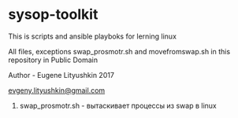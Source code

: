 # sysop-toolkit

This is scripts and ansible playboks for lerning  linux

All files, exceptions swap_prosmotr.sh  and movefromswap.sh  in this repository in Public Domain

Author - Eugene Lityushkin 2017

evgeny.lityushkin@gmail.com

1. swap_prosmotr.sh -  вытаскивает процессы из swap в linux
